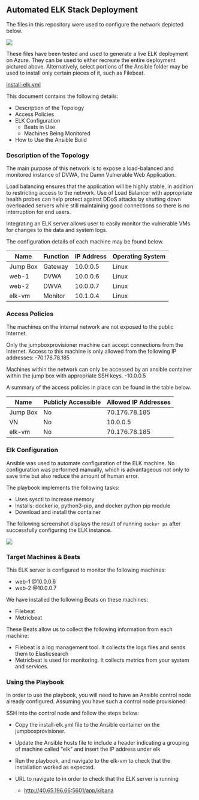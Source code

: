 ## Automated ELK Stack Deployment

The files in this repository were used to configure the network depicted below.

![](https://github.com/LNKitchell/Scripts/blob/main/Images/Cloud_Diagram.jpg)

These files have been tested and used to generate a live ELK deployment on Azure. They can be used to either recreate the entire deployment pictured above. Alternatively, select portions of the Ansible folder may be used to install only certain pieces of it, such as Filebeat.

[install-elk.yml](https://github.com/LNKitchell/Scripts/blob/main/Ansible/install-elk.yml)

This document contains the following details:
- Description of the Topology
- Access Policies
- ELK Configuration
  - Beats in Use
  - Machines Being Monitored
- How to Use the Ansible Build


### Description of the Topology

The main purpose of this network is to expose a load-balanced and monitored instance of DVWA, the Damn Vulnerable Web Application.

Load balancing ensures that the application will be highly stable, in addition to restricting access to the network. Use of Load Balancer with appropriate health probes can help protect against DDoS attacks by shutting down overloaded servers while still maintaining good connections so there is no interruption for end users.   

Integrating an ELK server allows user to easily monitor the vulnerable VMs for changes to the data and system logs.

The configuration details of each machine may be found below.

| Name     | Function | IP Address | Operating System |
|----------|----------|------------|------------------|
| Jump Box | Gateway  | 10.0.0.5   | Linux            |
| web-1    | DVWA     | 10.0.0.6   | Linux            |
| web-2    | DWVA     | 10.0.0.7   | Linux            |
| elk-vm   | Monitor  | 10.1.0.4   | Linux            |

### Access Policies

The machines on the internal network are not exposed to the public Internet.

Only the jumpboxprovisioner machine can accept connections from the Internet. Access to this machine is only allowed from the following IP addresses:
-70.176.78.185

Machines within the network can only be accessed by an ansible container within the jump box with appropriate SSH keys.
-10.0.0.5

A summary of the access policies in place can be found in the table below.

| Name     | Publicly Accessible | Allowed IP Addresses |
|----------|---------------------|----------------------|
| Jump Box | No                  | 70.176.78.185        |
| VN       | No                  | 10.0.0.5             |
| elk-vm   | No                  | 70.176.78.185         |

### Elk Configuration

Ansible was used to automate configuration of the ELK machine. No configuration was performed manually, which is advantageous not only to save time but also reduce the amount of human error.

The playbook implements the following tasks:
- Uses sysctl to increase memory
- Installs: docker.io, python3-pip, and docker python pip module
- Download and install the container

The following screenshot displays the result of running `docker ps` after successfully configuring the ELK instance.

![](https://github.com/LNKitchell/Scripts/blob/main/Images/docker_ps_elk_install_success.jpg)

### Target Machines & Beats
This ELK server is configured to monitor the following machines:
- web-1 @10.0.0.6
- web-2 @10.0.0.7

We have installed the following Beats on these machines:
- Filebeat
- Metricbeat

These Beats allow us to collect the following information from each machine:
- Filebeat is a log management tool. It collects the logs files and sends them to Elasticsearch
- Metricbeat is used for monitoring. It collects metrics from your system and services.

### Using the Playbook
In order to use the playbook, you will need to have an Ansible control node already configured. Assuming you have such a control node provisioned:

SSH into the control node and follow the steps below:
- Copy the install-elk.yml file to the Ansible container on the jumpboxprovisioner.
- Update the Ansible hosts file to include a header indicating a grouping of machine called "elk" and insert the IP address under elk
- Run the playbook, and navigate to the elk-vm to check that the installation worked as expected.

- URL to navigate to in order to check that the ELK server is running
   - http://40.65.196.66:5601/app/kibana
